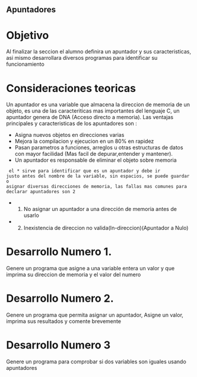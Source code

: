 ## Apuntadores

# Objetivo

Al finalizar la seccion el alumno definira un apuntador y sus caracteristicas, asi mismo desarrollara diversos programas para identificar su funcionamiento

# Consideraciones teoricas

Un apuntador es una variable que almacena la direccion de memoria de un objeto, es una de las caracteriticas mas importantes del lenguaje C, un apuntador genera de DNA (Acceso directo a memoria). Las ventajas principales y caracteristicas de los apuntadores son : 

* Asigna nuevos objetos en direcciones varias 
* Mejora la compilacion y ejecucion en un 80% en rapidez
* Pasan parametros a funciones, arreglos u otras estructuras de datos con mayor facilidad (Mas facil de depurar,entender y mantener).
* Un apuntador es responsable de eliminar el objeto sobre memoria 

<code> el * sirve para identificar que es un apuntador y debe ir justo antes del nombre de la variable, sin espacios, se puede guardar o asignar diversas direcciones de memoria, las fallas mas comunes para declarar apuntadores son 2  </code>

* 1. No asignar un apuntador a una dirección de memoria antes de usarlo

* 2. Inexistencia de direccion no valida(In-direccion)(Apuntador a Nulo)

# Desarrollo Numero 1.

Genere un programa que asigne a una variable entera un valor y que imprima su direccion de memoria y el valor del numero 

# Desarrollo Numero 2.

Genere un programa que permita asignar un apuntador, Asigne un valor, imprima sus resultados y comente brevemente 

# Desarrollo Numero 3

Genere un programa para comprobar si dos variables son iguales usando apuntadores 